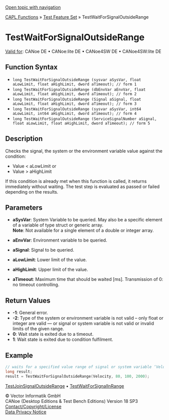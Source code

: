 [Open topic with navigation](../../../../../CANoeDEFamily.htm#Topics/CAPLFunctions/Test/Functions/CAPLfunctionTestWaitForSignalOutsideRange.md)

[CAPL Functions](../../CAPLfunctions.md) » [Test Feature Set](../CAPLfunctionsTFSOverview.md) » TestWaitForSignalOutsideRange

# TestWaitForSignalOutsideRange

[Valid for](../../../Shared/FeatureAvailability.md): CANoe DE • CANoe:lite DE • CANoe4SW DE • CANoe4SW:lite DE

## Function Syntax

- `long TestWaitForSignalOutsideRange (sysvar aSysVar, float aLowLimit, float aHighLimit, dword aTimeout); // form 1`
- `long TestWaitForSignalOutsideRange (dbEnvVar aEnvVar, float aLowLimit, float aHighLimit, dword aTimeout); // form 2`
- `long TestWaitForSignalOutsideRange (Signal aSignal, float aLowLimit, float aHighLimit, dword aTimeout); // form 3`
- `long TestWaitForSignalOutsideRange (sysvar aSysVar, int64 aLowLimit, int64 aHighLimit, dword aTimeout); // form 4`
- `long TestWaitForSignalOutsideRange (ServiceSignalNumber aSignal, float aLowLimit, float aHighLimit, dword aTimeout); // form 5`

## Description

Checks the signal, the system or the environment variable value against the condition:

- Value < aLowLimit or
- Value > aHighLimit

If this condition is already met when this function is called, it returns immediately without waiting. The test step is evaluated as passed or failed depending on the results.

## Parameters

- **aSysVar**: System Variable to be queried. May also be a specific element of a variable of type struct or generic array.  
  **Note**: Not available for a single element of a double or integer array.

- **aEnvVar**: Environment variable to be queried.

- **aSignal**: Signal to be queried.

- **aLowLimit**: Lower limit of the value.

- **aHighLimit**: Upper limit of the value.

- **aTimeout**: Maximum time that should be waited [ms]. Transmission of 0: no timeout controlling.

## Return Values

- **-1**: General error.
- **-2**: Type of the system or environment variable is not valid – only float or integer are valid — or signal or system variable is not valid or invalid limits of the given range.
- **0**: Wait state is exited due to a timeout.
- **1**: Wait state is exited due to condition fulfilment.

## Example

```c
// waits for a specified value range of signal or system variable ‘Velocity’
long result;
result = TestWaitForSignalOutsideRange(Velocity, 80, 100, 2000);
```

[TestJoinSignalOutsideRange](CAPLfunctionTestJoinSignalOutsideRange.md) • [TestWaitForSignalInRange](CAPLfunctionTestWaitForSignalInRange.md)

© Vector Informatik GmbH  
CANoe (Desktop Editions & Test Bench Editions) Version 18 SP3  
[Contact/Copyright/License](../../../Shared/ContactCopyrightLicense.md)  
[Data Privacy Notice](https://www.vector.com/int/en/company/get-info/privacy-policy/)
